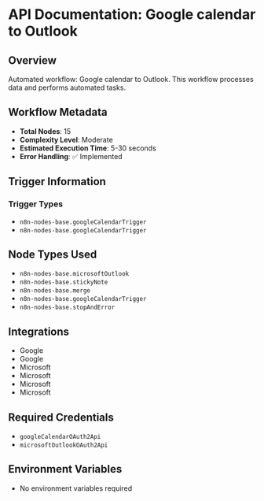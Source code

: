 # API Documentation: Google calendar to Outlook

## Overview
Automated workflow: Google calendar to Outlook. This workflow processes data and performs automated tasks.

## Workflow Metadata
- **Total Nodes**: 15
- **Complexity Level**: Moderate
- **Estimated Execution Time**: 5-30 seconds
- **Error Handling**: ✅ Implemented

## Trigger Information
### Trigger Types
- `n8n-nodes-base.googleCalendarTrigger`
- `n8n-nodes-base.googleCalendarTrigger`

## Node Types Used
- `n8n-nodes-base.microsoftOutlook`
- `n8n-nodes-base.stickyNote`
- `n8n-nodes-base.merge`
- `n8n-nodes-base.googleCalendarTrigger`
- `n8n-nodes-base.stopAndError`

## Integrations
- Google
- Google
- Microsoft
- Microsoft
- Microsoft
- Microsoft

## Required Credentials
- `googleCalendarOAuth2Api`
- `microsoftOutlookOAuth2Api`

## Environment Variables
- No environment variables required
